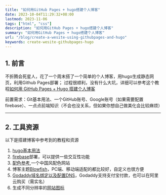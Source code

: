 ```yaml
---
title: "如何用GitHub Pages + hugo搭建个人博客"
date: 2023-10-04T11:29:32+08:00
lastmod: 2023-11-06
tags: ["html", "css"]
description: "如何用GitHub Pages + hugo搭建个人博客"
summary: "如何用GitHub Pages + hugo搭建个人博客"
url: "/blog/create-a-wesite-using-githubpages-and-hugo"
keywords: create-wesite-githubpages-hugo
---
```


## 1. 前言
不折腾会死星人，花了一个周末搭了一个简单的个人博客，用hugo生成静态网页，利用Github Pages部署；
过程很顺利，没有什么大坑，详细可以参考这个教程[如何用 GitHub Pages + Hugo 搭建个人博客](https://cuttontail.blog/blog/create-a-wesite-using-github-pages-and-hugo/)

前置需求：Git基本用法、一个GitHub账号、Google账号（如果需要配置firebase）、一点点前端知识（不会也没关系，但如果你想自己做美化会比较麻烦）

---

## 2. 工具资源

以下是搭建博客中参考到的教程和资源

1. [hugo基本用法](https://www.cnblogs.com/chenxuhua/p/hugo-blog-chinese-user-guide.html)
2. [firebase](https://n9o.xyz/posts/202310-blowfish-tutorial/#firebase-hosting-mergeyml)部署，可以提供一些交互性功能
3. [配色参考](http://zhongguose.com/#anyuzi),一个中国风配色网站
4. 博客主题[Blowfish](https://blowfish.page/)，PC端、移动端适配的都比较好，自定义也很方便
5. [Godaddy域名绑定以及配置DNS](https://io-oi.me/tech/custom-domains-on-github-pages/)，Godaddy支持支付宝付款，也可以在阿里云购买（需实名）
6. 生成不同分辨率的[网站图标](https://ibrights.github.io/post/blog20210527/)



